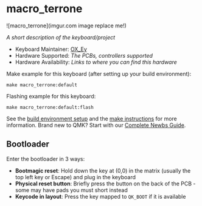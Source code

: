 # macro_terrone

![macro_terrone](imgur.com image replace me!)

*A short description of the keyboard/project*

* Keyboard Maintainer: [OX_Ey](https://github.com/OX_Ey)
* Hardware Supported: *The PCBs, controllers supported*
* Hardware Availability: *Links to where you can find this hardware*

Make example for this keyboard (after setting up your build environment):

    make macro_terrone:default

Flashing example for this keyboard:

    make macro_terrone:default:flash

See the [build environment setup](https://docs.qmk.fm/#/getting_started_build_tools) and the [make instructions](https://docs.qmk.fm/#/getting_started_make_guide) for more information. Brand new to QMK? Start with our [Complete Newbs Guide](https://docs.qmk.fm/#/newbs).

## Bootloader

Enter the bootloader in 3 ways:

* **Bootmagic reset**: Hold down the key at (0,0) in the matrix (usually the top left key or Escape) and plug in the keyboard
* **Physical reset button**: Briefly press the button on the back of the PCB - some may have pads you must short instead
* **Keycode in layout**: Press the key mapped to `QK_BOOT` if it is available
